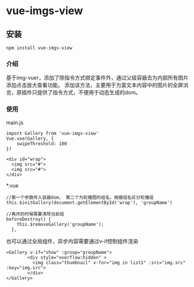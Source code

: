 # vue-imgs-view

## 安装
```
npm install vue-imgs-view
```
### 介绍
基于img-vuer，添加了除指令方式绑定事件外，通过父级容器去为内部所有图片添加点击放大查看功能。
添加该方法，主要用于为富文本内容中的图片的全屏浏览，原插件只提供了指令方式，不便用于动态生成的dom。


### 使用

main.js
```
import Gallery from 'vue-imgs-view'
Vue.use(Gallery, {
    swipeThreshold: 100
})

```

```
<div id="wrap">
  <img src="#">
  <img src="#">
</div>
```
*.vue
```
//第一个参数传入容器dom， 第二个为轮播图的组名，根据组名区分轮播组
this.$initGallery(document.getElementById('wrap'), 'groupName')

//离开的时候需要清除当前组
beforeDestroy() {
    this.$removeGallery('groupName');
  },
```

也可以通过全局组件，异步内容需要通过v-if控制组件渲染
```
<Gallery v-if="show" :group="groupName">
        <div style="overflow:hidden" >
          <img class="thumbnail" v-for="img in list1" :src="img.src" :key="img.src">
        </div>
</Gallery>
```